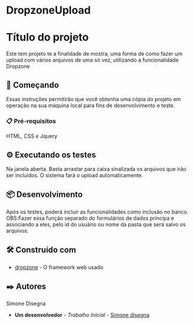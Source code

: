 # DropzoneUpload
# Título do projeto

Este tem projeto te a finalidade de mostra, uma forma de como fazer um upload com vários arquivos de uma só vez, utilizando a funcionalidade Dropzone

## 🚀 Começando

Essas instruções permitirão que você obtenha uma cópia do projeto em operação na sua máquina local para fins de desenvolvimento e teste.

### 📋 Pré-requisitos
HTML, CSS e Jquery
## ⚙️ Executando os testes
Na janela aberta. Basta arrastar para caixa sinalizada os arquivos que irão ser incluídos.
O sistema fará o upload automaticamente.

## 📦 Desenvolvimento

Após os testes, poderá incluir as funcionalidades como inclusão no banco.
OBS:Fazer essa função separado do formulários de dados principa e associando a eles, pelo id do usuário ou nome da pasta que será salvo os arquivos.

## 🛠️ Construído com

* [dropzone]( https://cdnjs.cloudflare.com/ajax/libs/dropzone/4.0.1/min/dropzone.min.css) - O framework web usado


## ✒️ Autores

Simone Disegna

* **Um desenvolvedor** - *Trabalho Inicial* - [Simone disegna]( https://github.com/simonedisegna)

